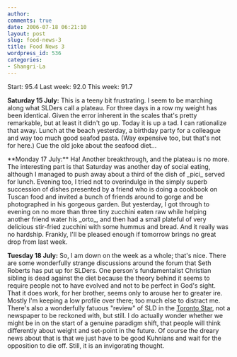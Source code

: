```yaml
---
author:
comments: true
date: 2006-07-18 06:21:10
layout: post
slug: food-news-3
title: Food News 3
wordpress_id: 536
categories:
- Shangri-La
---
```


Start: 95.4 Last week: 92.0 This week: 91.7

**Saturday 15 July:** This is a teeny bit frustrating. I seem to be marching along what SLDers call a plateau. For three days in a row my weight has been identical. Given the error inherent in the scales that's pretty remarkable, but at least it didn't go up. Today it is up a tad. I can rationalize that away. Lunch at the beach yesterday, a birthday party for a colleague and way too much good seafod pasta. (Way expensive too, but that's not for here.) Cue the old joke about the seafood diet...

<!-- more -->**Monday 17 July:** Ha! Another breakthrough, and the plateau is no more. The interesting part is that Saturday was another day of social eating, although I managed to push away about a third of the dish of _pici_ served for lunch. Evening too, I tried not to overindulge in the simply superb succession of dishes presented by a friend who is doing a cookbook on Tuscan food and invited a bunch of friends around to gorge and be photographed in his  gorgeous garden. But yesterday, I got through to evening on no more than three tiny zucchini eaten raw while helping another friend water his _orto_, and then had a small plateful of very delicious stir-fried zucchini with some hummus and bread. And it really was no hardship. Frankly, I'll be pleased enough if tomorrow brings no great drop from last week.

**Tuesday 18 July:** So, I am down on the week as a whole; that's nice. There are some wonderfully strange discussions around the forum that Seth Roberts has put up for SLDers. One person's fundamentalist Christian sibling is dead against the diet because the theory behind it seems to require people not to have evolved and not to be perfect in God's sight. That it does work, for her brother, seems only to arouse her to greater ire. Mostly I'm keeping a low profile over there; too much else to distract me. There's also a wonderfully fatuous "review" of SLD in the [Toronto Star](http://www.thestar.com/NASApp/cs/ContentServer?pagename=thestar/Layout/Article_Type1&c=Article&cid=1152784687328&call_pageid=968867505381&col=969048872038), not a newspaper to be reckoned with, but still. I do actually wonder whether we might be in on the start of a genuine paradigm shift, that people will think differently about weight and set-point in the future. Of course the dreary news about that is that we just have to be good Kuhnians and wait for the opposition to die off. Still, it is an invigorating thought.
